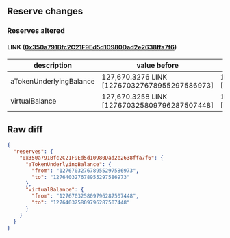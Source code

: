 ## Reserve changes

### Reserves altered

#### LINK ([0x350a791Bfc2C21F9Ed5d10980Dad2e2638ffa7f6](https://optimistic.etherscan.io/address/0x350a791Bfc2C21F9Ed5d10980Dad2e2638ffa7f6))

| description | value before | value after |
| --- | --- | --- |
| aTokenUnderlyingBalance | 127,670.3276 LINK [127670327678955297586973] | 127,640.3276 LINK [127640327678955297586973] |
| virtualBalance | 127,670.3258 LINK [127670325809796287507448] | 127,640.3258 LINK [127640325809796287507448] |


## Raw diff

```json
{
  "reserves": {
    "0x350a791Bfc2C21F9Ed5d10980Dad2e2638ffa7f6": {
      "aTokenUnderlyingBalance": {
        "from": "127670327678955297586973",
        "to": "127640327678955297586973"
      },
      "virtualBalance": {
        "from": "127670325809796287507448",
        "to": "127640325809796287507448"
      }
    }
  }
}
```